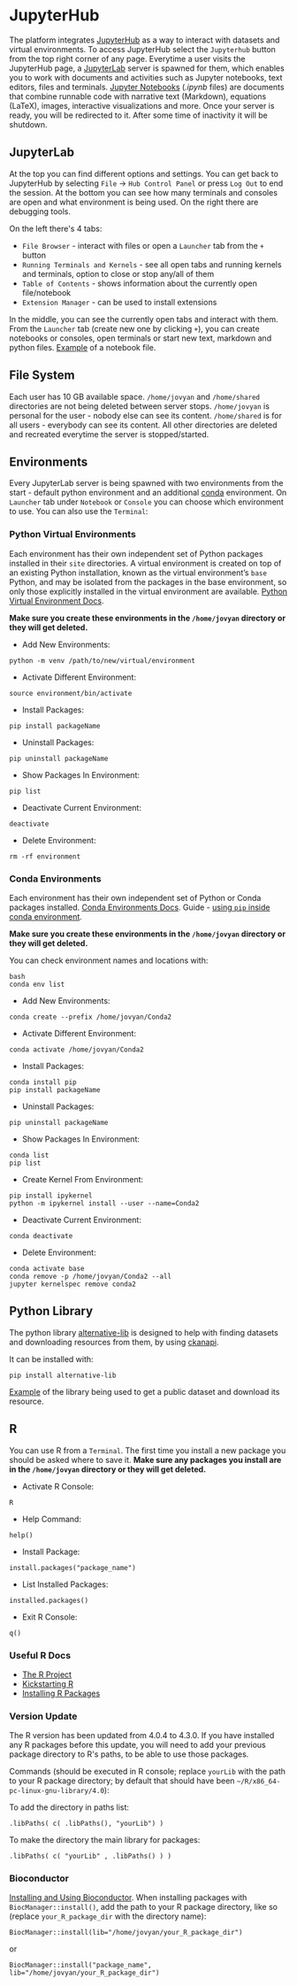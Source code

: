 # JupyterHub

The platform integrates <a href="https://jupyterhub.readthedocs.io/en/stable/" target="_blank">JupyterHub</a> as a way to interact with datasets and virtual environments. To access JupyterHub select the `Jupyterhub` button from the top right corner of any page. Everytime a user visits the JupyterHub page, a <a href="https://jupyterlab.readthedocs.io/en/stable/" target="_blank">JupyterLab</a> server is spawned for them, which enables you to work with documents and activities such as Jupyter notebooks, text editors, files and terminals. <a href="https://jupyter-notebook.readthedocs.io/en/stable/" target="_blank">Jupyter Notebooks</a> (*.ipynb* files) are documents that combine runnable code with narrative text (Markdown), equations (LaTeX), images, interactive visualizations and more. Once your server is ready, you will be redirected to it. After some time of inactivity it will be shutdown.

## JupyterLab

At the top you can find different options and settings. You can get back to JupyterHub by selecting `File` -> `Hub Control Panel` or press `Log Out` to end the session. At the bottom you can see how many terminals and consoles are open and what environment is being used. On the right there are debugging tools.

On the left there's 4 tabs:
- `File Browser` - interact with files or open a `Launcher` tab from the `+` button
- `Running Terminals and Kernels` - see all open tabs and running kernels and terminals, option to close or stop any/all of them
- `Table of Contents` - shows information about the currently open file/notebook
- `Extension Manager` - can be used to install extensions

In the middle, you can see the currently open tabs and interact with them. From the `Launcher` tab (create new one by clicking `+`), you can create notebooks or consoles, open terminals or start new text, markdown and python files. [Example](notebook-example.ipynb) of a notebook file.

## File System

Each user has 10 GB available space. `/home/jovyan` and `/home/shared` directories are not being deleted between server stops. `/home/jovyan` is personal for the user - nobody else can see its content. `/home/shared` is for all users - everybody can see its content. All other directories are deleted and recreated everytime the server is stopped/started.

## Environments

Every JupyterLab server is being spawned with two environments from the start - default python environment and an additional <a href="https://conda.io/projects/conda/en/latest/user-guide/index.html" target="_blank">conda</a> environment. On `Launcher` tab under `Notebook` or `Console` you can choose which environment to use. You can also use the `Terminal`:

### Python Virtual Environments

Each environment has their own independent set of Python packages installed in their `site` directories. A virtual environment is created on top of an existing Python installation, known as the virtual environment’s `base` Python, and may be isolated from the packages in the base environment, so only those explicitly installed in the virtual environment are available. <a href="https://packaging.python.org/en/latest/guides/installing-using-pip-and-virtual-environments/#creating-a-virtual-environment" target="_blank">Python Virtual Environment Docs</a>.

**Make sure you create these environments in the `/home/jovyan` directory or they will get deleted.**

- Add New Environments:
```
python -m venv /path/to/new/virtual/environment
```

- Activate Different Environment:
```
source environment/bin/activate
```

- Install Packages:
```
pip install packageName
```

- Uninstall Packages:
```
pip uninstall packageName
```

- Show Packages In Environment:
```
pip list
```

- Deactivate Current Environment:
```
deactivate
```

- Delete Environment:
```
rm -rf environment
```

### Conda Environments

Each environment has their own independent set of Python or Conda packages installed. <a href="https://conda.io/projects/conda/en/latest/user-guide/tasks/manage-environments.html" target="_blank">Conda Environments Docs</a>. Guide - <a href="https://docs.conda.io/projects/conda/en/latest/user-guide/tasks/manage-pkgs.html#installing-non-conda-packages" target="_blank">using `pip` inside conda environment</a>.

**Make sure you create these environments in the `/home/jovyan` directory or they will get deleted.**

You can check environment names and locations with:
```
bash
conda env list
```

- Add New Environments:
```
conda create --prefix /home/jovyan/Conda2
```

- Activate Different Environment:
```
conda activate /home/jovyan/Conda2
```

- Install Packages:
```
conda install pip
pip install packageName
```

- Uninstall Packages:
```
pip uninstall packageName
```

- Show Packages In Environment:
```
conda list
pip list
```

- Create Kernel From Environment:
```
pip install ipykernel
python -m ipykernel install --user --name=Conda2
```

- Deactivate Current Environment:
```
conda deactivate
```

- Delete Environment:
```
conda activate base
conda remove -p /home/jovyan/Conda2 --all
jupyter kernelspec remove conda2
```

## Python Library

The python library <a href="https://github.com/ALTERNATIVE-EU/alternative-lib" target="_blank">alternative-lib</a> is designed to help with finding datasets and downloading resources from them, by using <a href="https://github.com/ckan/ckanapi" target="_blank">ckanapi</a>.

It can be installed with:
```
pip install alternative-lib
```

[Example](lib-example.py) of the library being used to get a public dataset and download its resource.

## R

You can use R from a `Terminal`. The first time you install a new package you should be asked where to save it. **Make sure any packages you install are in the `/home/jovyan` directory or they will get deleted.**

- Activate R Console:
```
R
```

- Help Command:
```
help()
```

- Install Package:
```
install.packages("package_name")
```

- List Installed Packages:
```
installed.packages()
```

- Exit R Console:
```
q()
```

### Useful R Docs
- <a href="https://www.r-project.org/" target="_blank">The R Project</a>
- <a href="https://cran.r-project.org/doc/contrib/Lemon-kickstart/index.html" target="_blank">Kickstarting R</a>
- <a href="https://datatofish.com/install-package-r/" target="_blank">Installing R Packages</a>

### Version Update

The R version has been updated from 4.0.4 to 4.3.0. If you have installed any R packages before this update, you will need to add your previous package directory to R's paths, to be able to use those packages.

Commands (should be executed in R console; replace `yourLib` with the path to your R package directory; by default that should have been `~/R/x86_64-pc-linux-gnu-library/4.0`):

To add the directory in paths list:
```
.libPaths( c( .libPaths(), "yourLib") )
```

To make the directory the main library for packages:
```
.libPaths( c( "yourLib" , .libPaths() ) )
```

### Bioconductor

<a href="https://bioconductor.org/install/" target="_blank">Installing and Using Bioconductor</a>. When installing packages with `BiocManager::install()`, add the path to your R package directory, like so (replace `your_R_package_dir` with the directory name):
```
BiocManager::install(lib="/home/jovyan/your_R_package_dir")
```
or
```
BiocManager::install("package_name", lib="/home/jovyan/your_R_package_dir")
```
